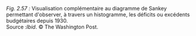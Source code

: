 *Fig. 2.57 :* Visualisation complémentaire au diagramme de Sankey permettant d'observer, à travers un histogramme, les déficits ou excédents budgétaires depuis 1930.   
Source :*Ibid*. © The Washington Post.